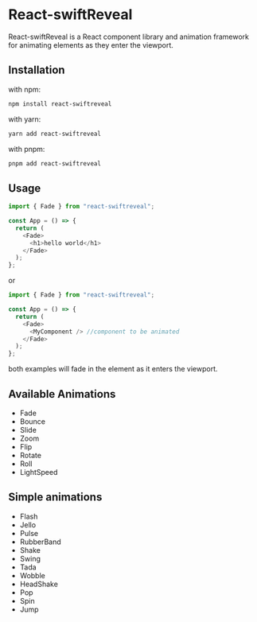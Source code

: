 # React-swiftReveal

React-swiftReveal is a React component library and animation framework for animating elements as they enter the viewport.

## Installation

with npm:

```bash
npm install react-swiftreveal
```

with yarn:

```bash
yarn add react-swiftreveal
```

with pnpm:

```bash
pnpm add react-swiftreveal
```

## Usage

```javascript
import { Fade } from "react-swiftreveal";

const App = () => {
  return (
    <Fade>
      <h1>hello world</h1>
    </Fade>
  );
};
```

or

```javascript
import { Fade } from "react-swiftreveal";

const App = () => {
  return (
    <Fade>
      <MyComponent /> //component to be animated
    </Fade>
  );
};
```

both examples will fade in the element as it enters the viewport.

## Available Animations

- Fade
- Bounce
- Slide
- Zoom
- Flip
- Rotate
- Roll
- LightSpeed

## Simple animations

- Flash
- Jello
- Pulse
- RubberBand
- Shake
- Swing
- Tada
- Wobble
- HeadShake
- Pop
- Spin
- Jump

